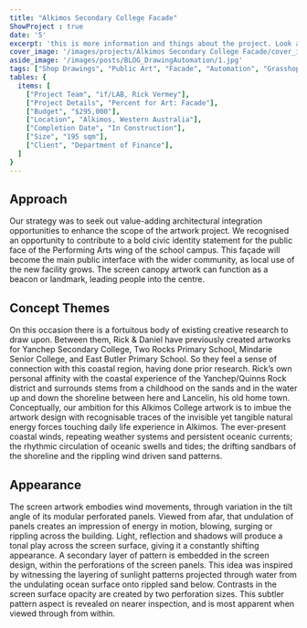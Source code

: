 ```yaml
---
title: "Alkimos Secondary College Facade" 
ShowProject : true
date: '5'
excerpt: 'this is more information and things about the project. Look at this test, it is testing the length of the item'
cover_image: '/images/projects/Alkimos Secondary College Facade/cover_image.jpg'
aside_image: '/images/posts/BLOG_DrawingAutomation/1.jpg'
tags: ["Shop Drawings", "Public Art", "Facade", "Automation", "Grasshopper", "Computational Design", "Rhino 3D"]
tables: {
  items: [
    ["Project Team", "if/LAB, Rick Vermey"],
    ["Project Details", "Percent for Art: Facade"],
    ["Budget", "$295,000"],
    ["Location", "Alkimos, Western Australia"],
    ["Completion Date", "In Construction"],
    ["Size", "195 sqm"],
    ["Client", "Department of Finance"],
  ]
}
---
```


## Approach

Our strategy was to seek out value-adding architectural integration opportunities to enhance the scope of the artwork project. We recognised an opportunity to contribute to a bold civic identity statement for the public face of the Performing Arts wing of the school campus. This façade will become the main public interface with the wider community, as local use of the new facility grows. The screen canopy artwork can function as a beacon or landmark, leading people into the centre.

## Concept Themes

On this occasion there is a fortuitous body of existing creative research to draw upon. Between them, Rick & Daniel have previously created artworks for Yanchep Secondary College, Two Rocks Primary School, Mindarie Senior College, and East Butler Primary School. So they feel a sense of connection with this coastal region, having done prior research. Rick’s own personal affinity with the coastal experience of the Yanchep/Quinns Rock district and surrounds stems from a childhood on the sands and in the water up and down the shoreline between here and Lancelin, his old home town. Conceptually, our ambition for this Alkimos College artwork is to imbue the artwork design with recognisable traces of the invisible yet tangible natural energy forces touching daily life experience in Alkimos. The ever-present coastal winds, repeating weather systems and persistent oceanic currents; the rhythmic circulation of oceanic swells and tides; the drifting sandbars of the shoreline and the rippling wind driven sand patterns.

## Appearance 

The screen artwork embodies wind movements, through variation in the tilt angle of its modular perforated panels. Viewed from afar, that undulation of panels creates an impression of energy in motion, blowing, surging or rippling across the building. Light, reflection and shadows will produce a tonal play across the screen surface, giving it a constantly shifting appearance. A secondary layer of pattern is embedded in the screen design, within the perforations of the screen panels. This idea was inspired by witnessing the layering of sunlight patterns projected through water from the undulating ocean surface onto rippled sand below. Contrasts in the screen surface opacity are created by two perforation sizes. This subtler pattern aspect is revealed on nearer inspection, and is most apparent when viewed through from within.